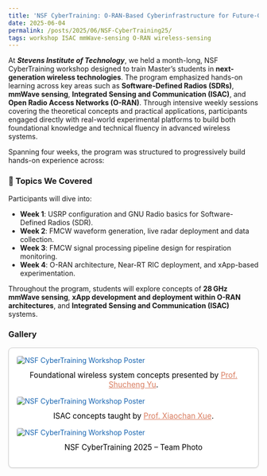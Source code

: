 ```yaml
---
title: 'NSF CyberTraining: O-RAN-Based Cyberinfrastructure for Future-Generation Wireless Communication and Sensing'
date: 2025-06-04
permalink: /posts/2025/06/NSF-CyberTraining25/
tags: workshop ISAC mmWave-sensing O-RAN wireless-sensing
---
```


At <em>**Stevens Institute of Technology**</em>, we held a month-long, NSF CyberTraining workshop designed to train Master’s students in **next-generation wireless technologies**. The program emphasized hands-on learning across key areas such as **Software-Defined Radios (SDRs)**, **mmWave sensing**, **Integrated Sensing and Communication (ISAC)**, and **Open Radio Access Networks (O-RAN)**. Through intensive weekly sessions covering the theoretical concepts and practical applications, participants engaged directly with real-world experimental platforms to build both foundational knowledge and technical fluency in advanced wireless systems.


Spanning four weeks, the program was structured to progressively build hands-on experience across:

### 📑 Topics We Covered
Participants will dive into:
- **Week 1**: USRP configuration and GNU Radio basics for Software-Defined Radios (SDR).
- **Week 2**: FMCW waveform generation, live radar deployment and data collection.
- **Week 3**: FMCW signal processing pipeline design for respiration monitoring.
- **Week 4**: O-RAN architecture, Near-RT RIC deployment, and xApp-based experimentation.

Throughout the program, students will explore concepts of **28 GHz mmWave sensing**, **xApp development and deployment within O-RAN architectures**, and **Integrated Sensing and Communication (ISAC)** systems.

### Gallery
<div style="
  padding: 1rem;
  border: 1px solid var(--border-color, #ccc);
  border-radius: 8px;
  background-color: var(--background-color, #fff);
  box-shadow: 0 1px 3px rgba(0,0,0,0.1);
  max-width: 100%;
  margin-bottom: 1.5rem;
  color: var(--text-color,rgb(21, 99, 176));
">
  <img src="/images/20250604_155012.jpg" alt="NSF CyberTraining Workshop Poster" style="display: block; margin: 0 auto; max-width: 100%; height: auto; border-radius: 4px;">

  <p style="text-align: center; margin-top: 0.75rem; font-size: 0.95rem; color: #000;">
    Foundational wireless system concepts presented by <a href="https://www.stevens.edu/profile/syu19" target="_blank" rel="noopener noreferrer" style="color: #d97c5f;">Prof. Shucheng Yu</a>.
  </p>
  <img src="/images/20250611_154508.jpg" alt="NSF CyberTraining Workshop Poster" style="display: block; margin: 0 auto; max-width: 100%; height: auto; border-radius: 4px;">

  <p style="text-align: center; margin-top: 0.75rem; font-size: 0.95rem; color: #000;">
    ISAC concepts taught by <a href="https://xueshannon.github.io" target="_blank" rel="noopener noreferrer" style="color: #d97c5f;">Prof. Xiaochan Xue</a>.
  </p>
  <img src="/images/DSCN3483.jpg" alt="NSF CyberTraining Workshop Poster" style="display: block; margin: 0 auto; max-width: 100%; height: auto; border-radius: 4px;">

  <p style="text-align: center; margin-top: 0.75rem; font-size: 0.95rem; color: #000;">
    NSF CyberTraining 2025 – Team Photo
  </p>

</div>